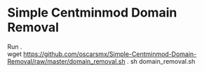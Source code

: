 # Simple Centminmod Domain Removal

Run .  
wget https://github.com/oscarsmx/Simple-Centminmod-Domain-Removal/raw/master/domain_removal.sh . 
sh domain_removal.sh
